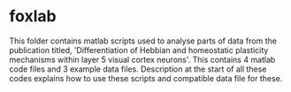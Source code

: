 # foxlab
This folder contains matlab scripts used to analyse parts of data from the publication titled, 'Differentiation of Hebbian and homeostatic plasticity mechanisms within layer 5 visual cortex neurons'.
This contains 4 matlab code files and 3 example data files.
Description at the start of all these codes explains how to use these scripts and compatible data file for these.   
